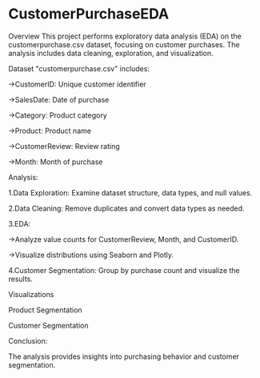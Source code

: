 # CustomerPurchaseEDA
Overview
This project performs exploratory data analysis (EDA) on the customerpurchase.csv dataset, focusing on customer purchases. The analysis includes data cleaning, exploration, and visualization.

Dataset
"customerpurchase.csv" includes:

->CustomerID: Unique customer identifier

->SalesDate: Date of purchase

->Category: Product category

->Product: Product name

->CustomerReview: Review rating

->Month: Month of purchase


Analysis:

1.Data Exploration: Examine dataset structure, data types, and null values.

2.Data Cleaning: Remove duplicates and convert data types as needed.

3.EDA:

->Analyze value counts for CustomerReview, Month, and CustomerID.

->Visualize distributions using Seaborn and Plotly.

4.Customer Segmentation: Group by purchase count and visualize the results.







Visualizations





Product Segmentation






Customer Segmentation





Conclusion:

The analysis provides insights into purchasing behavior and customer segmentation.
